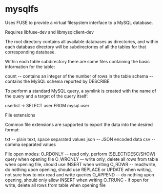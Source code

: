 # mysqlfs
Uses FUSE to provide a virtual filesystem interface to a MySQL database.

Requires libfuse-dev and libmysqlclient-dev

The root directory contains all available databases as directories, and
within each database directory will be subdirectories of all the tables for
that corresponding database.

Within each table subdirectory there are some files containing the basic
information for the table:

  count -- contains an integer of the number of rows in the table
  schema -- contains the MySQL schema reported by DESCRIBE <table>

To perform a standard MySQL query, a symlink is created with the name of
the query and a target of the query itself:

  userlist -> SELECT user FROM mysql.user


File extensions

Common file extensions are supported to export the data into the desired
format:

  txt -- plain text, space separated values
  json -- JSON encoded data
  csv -- comma separated values


File open modes:
  O_RDONLY -- read only, perform (SELECT/DESC/SHOW) query when opening file
  O_WRONLY -- write only, delete all rows from table when opening file, should use INSERT when writing
  O_RDWR -- read/write, do nothing upon opening, should use REPLACE or UPDATE when writing, not sure how to mix read and write queries
  O_APPEND -- do nothing upon opening, should only allow INSERT when writing
  O_TRUNC - if open for write, delete all rows from table when opening file
